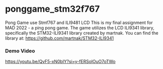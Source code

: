 # ponggame_stm32f767
Pong Game use Stmf767 and ILI9481 LCD
This is my final assignment for MAD 2022 - a ping pong game. The game utilizes the LCD ILI9341 library, specifically the STM32-ILI9341 library created by martnak. 
You can find the library at: https://github.com/martnak/STM32-ILI9341

### Demo Video
https://youtu.be/QvF5-xN0bIY?si=y-fERSoIOuO7oTWo
